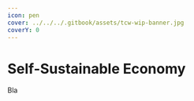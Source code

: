 ```yaml
---
icon: pen
cover: ../../../.gitbook/assets/tcw-wip-banner.jpg
coverY: 0
---
```


# Self-Sustainable Economy

Bla
